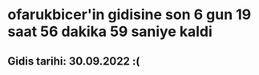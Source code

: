 # ofarukbicer'in gidisine son 6 gun 19 saat 56 dakika 59 saniye kaldi

## Gidis tarihi: 30.09.2022 :(